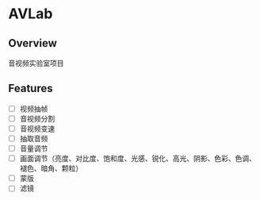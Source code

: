 # AVLab
## Overview
音视频实验室项目
## Features
- [ ] 视频抽帧
- [ ] 音视频分割
- [ ] 音视频变速
- [ ] 抽取音频
- [ ] 音量调节
- [ ] 画面调节（亮度、对比度、饱和度、光感、锐化、高光、阴影、色彩、色调、褪色、暗角、颗粒）
- [ ] 蒙版
- [ ] 滤镜
